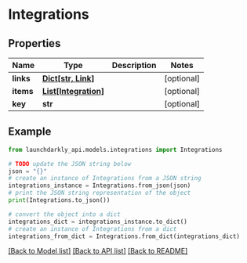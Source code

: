 # Integrations


## Properties

Name | Type | Description | Notes
------------ | ------------- | ------------- | -------------
**links** | [**Dict[str, Link]**](Link.md) |  | [optional] 
**items** | [**List[Integration]**](Integration.md) |  | [optional] 
**key** | **str** |  | [optional] 

## Example

```python
from launchdarkly_api.models.integrations import Integrations

# TODO update the JSON string below
json = "{}"
# create an instance of Integrations from a JSON string
integrations_instance = Integrations.from_json(json)
# print the JSON string representation of the object
print(Integrations.to_json())

# convert the object into a dict
integrations_dict = integrations_instance.to_dict()
# create an instance of Integrations from a dict
integrations_from_dict = Integrations.from_dict(integrations_dict)
```
[[Back to Model list]](../README.md#documentation-for-models) [[Back to API list]](../README.md#documentation-for-api-endpoints) [[Back to README]](../README.md)


